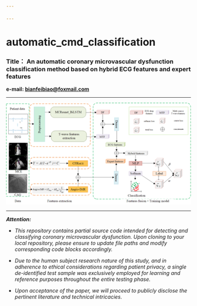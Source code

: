 ```yaml
---

---
```


# automatic_cmd_classification
### Title： An automatic coronary microvascular dysfunction classification method based on hybrid ECG features and expert features



**e-mail: bianfeibiao@foxmail.com**

------

<img src=".\figures\main.png" alt="main" style="zoom:50%;" />



------

***Attention:***

- *This repository contains partial source code intended for detecting and classifying coronary microvascular dysfunction. Upon cloning to your local repository, please ensure to update file paths and modify corresponding code blocks accordingly.*

- *Due to the human subject research nature of this study, and in adherence to ethical considerations regarding patient privacy, a single de-identified test sample was exclusively employed for learning and reference purposes throughout the entire testing phase.*

- *Upon acceptance of the paper, we will proceed to publicly disclose the pertinent literature and technical intricacies.*